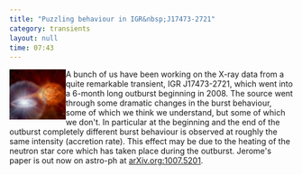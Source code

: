 ```yaml
---
title: "Puzzling behaviour in IGR&nbsp;J17473-2721"
category: transients
layout: null
time: 07:43
---
```

<!-- converted from blosxom format post using convert.pl dkg 22.1.2022 -->
  <!-- Wednesday, September 1, 2010 3:43 PM-->
  <!---- Begin .post ---->
<img src="images/star_nuclear_exp.jpg" width="100" align="left"> A
bunch of us have been working on the X-ray data from a quite remarkable
transient, IGR&nbsp;J17473-2721, which went into a 6-month long outburst
beginning in 2008. The source went through some dramatic changes in the
burst behaviour, some of which we think we understand, but some of which
we don't. In particular at the beginning and the end of the outburst
completely different burst behaviour is observed at roughly the same
intensity (accretion rate). This effect may be due to the heating of the
neutron star core which has taken place during the outburst. Jerome's
paper is out now on astro-ph at <a href="http://arxiv.org/abs/1007.5201">arXiv.org:1007.5201</a>.
<p>
